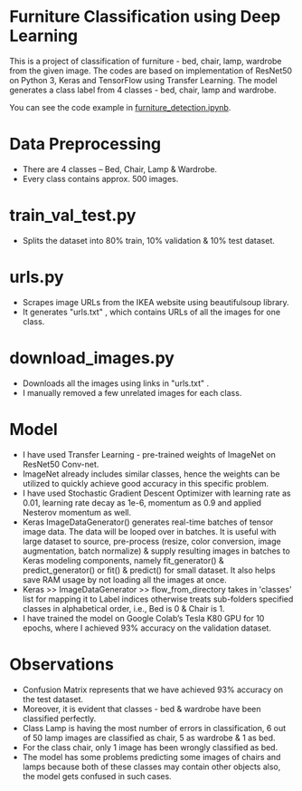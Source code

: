 # Furniture Classification using Deep Learning

This is a project of classification of furniture - bed, chair, lamp, wardrobe from the given image. The codes are based on implementation of ResNet50 on Python 3, Keras and TensorFlow using Transfer Learning. The model generates a class label from 4 classes - bed, chair, lamp and wardrobe.

You can see the code example in [furniture_detection.ipynb](furniture_detection.ipynb).

# Data Preprocessing

* There are 4 classes – Bed, Chair, Lamp & Wardrobe.
* Every class contains approx. 500 images.

# train_val_test.py
* Splits the dataset into 80% train, 10% validation & 10% test dataset.

# urls.py
* Scrapes image URLs from the IKEA website using beautifulsoup library.
* It generates "urls.txt" , which contains URLs of all the images for one class.

# download_images.py
* Downloads all the images using links in "urls.txt" .
* I manually removed a few unrelated images for each class.

# Model
* I have used Transfer Learning - pre-trained weights of ImageNet on ResNet50 Conv-net.
* ImageNet already includes similar classes, hence the weights can be utilized to quickly achieve good accuracy in this specific problem.
* I have used Stochastic Gradient Descent Optimizer with learning rate as 0.01, learning rate decay as 1e-6, momentum as 0.9 and applied Nesterov momentum as well.
* Keras ImageDataGenerator() generates real-time batches of tensor image data. The data will be looped over in batches. It is useful with large dataset to source, pre-process (resize, color conversion, image augmentation, batch normalize) & supply resulting images in batches to Keras modeling components, namely fit_generator() & predict_generator() or fit() & predict() for small dataset. It also helps save RAM usage by not loading all the images at once.
* Keras >> ImageDataGenerator >> flow_from_directory takes in 'classes' list for mapping it to Label indices otherwise treats sub-folders specified classes in alphabetical order, i.e., Bed is 0 & Chair is 1.
* I have trained the model on Google Colab’s Tesla K80 GPU for 10 epochs, where I achieved 93% accuracy on the validation dataset.

# Observations
* Confusion Matrix represents that we have achieved 93% accuracy on the test dataset.
* Moreover, it is evident that classes - bed & wardrobe have been classified perfectly.
* Class Lamp is having the most number of errors in classification, 6 out of 50 lamp images are classified as chair, 5 as wardrobe & 1 as bed.
* For the class chair, only 1 image has been wrongly classified as bed.
* The model has some problems predicting some images of chairs and lamps because both of these classes may contain other objects also, the model gets confused in such cases.
